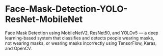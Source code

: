 # Face-Mask-Detection-YOLO-ResNet-MobileNet
Face Mask Detection using MobileNetV2, ResNet50, and YOLOv5 — a deep learning-based system that classifies and detects people wearing masks, not wearing masks, or wearing masks incorrectly using TensorFlow, Keras, and OpenCV.
